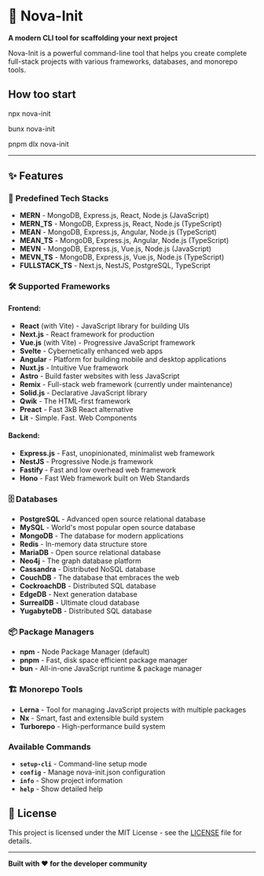 # 🚀 Nova-Init

**A modern CLI tool for scaffolding your next project**

Nova-Init is a powerful command-line tool that helps you create complete full-stack projects with various frameworks, databases, and monorepo tools.

## **How too start**
npx nova-init

bunx nova-init

pnpm dlx nova-init

---



## ✨ **Features**

### 🎯 **Predefined Tech Stacks**
- **MERN** - MongoDB, Express.js, React, Node.js (JavaScript)
- **MERN_TS** - MongoDB, Express.js, React, Node.js (TypeScript)
- **MEAN** - MongoDB, Express.js, Angular, Node.js (TypeScript)
- **MEAN_TS** - MongoDB, Express.js, Angular, Node.js (TypeScript)
- **MEVN** - MongoDB, Express.js, Vue.js, Node.js (JavaScript)
- **MEVN_TS** - MongoDB, Express.js, Vue.js, Node.js (TypeScript)
- **FULLSTACK_TS** - Next.js, NestJS, PostgreSQL, TypeScript

### 🛠 **Supported Frameworks**

#### **Frontend:**
- **React** (with Vite) - JavaScript library for building UIs
- **Next.js** - React framework for production
- **Vue.js** (with Vite) - Progressive JavaScript framework
- **Svelte** - Cybernetically enhanced web apps
- **Angular** - Platform for building mobile and desktop applications
- **Nuxt.js** - Intuitive Vue framework
- **Astro** - Build faster websites with less JavaScript
- **Remix** - Full-stack web framework (currently under maintenance)
- **Solid.js** - Declarative JavaScript library
- **Qwik** - The HTML-first framework
- **Preact** - Fast 3kB React alternative
- **Lit** - Simple. Fast. Web Components

#### **Backend:**
- **Express.js** - Fast, unopinionated, minimalist web framework
- **NestJS** - Progressive Node.js framework
- **Fastify** - Fast and low overhead web framework
- **Hono** - Fast Web framework built on Web Standards

### 🗄 **Databases**
- **PostgreSQL** - Advanced open source relational database
- **MySQL** - World's most popular open source database
- **MongoDB** - The database for modern applications
- **Redis** - In-memory data structure store
- **MariaDB** - Open source relational database
- **Neo4j** - The graph database platform
- **Cassandra** - Distributed NoSQL database
- **CouchDB** - The database that embraces the web
- **CockroachDB** - Distributed SQL database
- **EdgeDB** - Next generation database
- **SurrealDB** - Ultimate cloud database
- **YugabyteDB** - Distributed SQL database

### 📦 **Package Managers**
- **npm** - Node Package Manager (default)
- **pnpm** - Fast, disk space efficient package manager
- **bun** - All-in-one JavaScript runtime & package manager

### 🏗 **Monorepo Tools**
- **Lerna** - Tool for managing JavaScript projects with multiple packages
- **Nx** - Smart, fast and extensible build system
- **Turborepo** - High-performance build system

### **Available Commands**

- **`setup-cli`** - Command-line setup mode
- **`config`** - Manage nova-init.json configuration
- **`info`** - Show project information
- **`help`** - Show detailed help

## 📄 **License**

This project is licensed under the MIT License - see the [LICENSE](LICENSE) file for details.

---

**Built with ❤️ for the developer community**




